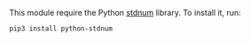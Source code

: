 This module require the Python
[stdnum](https://arthurdejong.org/python-stdnum/) library. To install
it, run:

``` 
pip3 install python-stdnum
```
